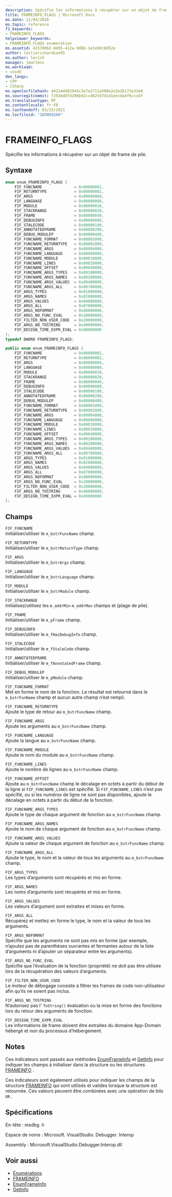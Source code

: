 ```yaml
---
description: Spécifie les informations à récupérer sur un objet de frame de pile.
title: FRAMEINFO_FLAGS | Microsoft Docs
ms.date: 11/04/2016
ms.topic: reference
f1_keywords:
- FRAMEINFO_FLAGS
helpviewer_keywords:
- FRAMEINFO_FLAGS enumeration
ms.assetid: 41578062-8455-412a-9d8b-1e1e9dc8d52e
author: leslierichardson95
ms.author: lerich
manager: jmartens
ms.workload:
- vssdk
dev_langs:
- CPP
- CSharp
ms.openlocfilehash: d4214dd81945c3e7e2711a500e2e3a2b173e33e0
ms.sourcegitcommit: f2916d8fd296b92cc402597d1d1eecda4f6cccbf
ms.translationtype: MT
ms.contentlocale: fr-FR
ms.lasthandoff: 03/25/2021
ms.locfileid: "105059260"
---
```

# <a name="frameinfo_flags"></a>FRAMEINFO_FLAGS
Spécifie les informations à récupérer sur un objet de frame de pile.

## <a name="syntax"></a>Syntaxe

```cpp
enum enum_FRAMEINFO_FLAGS {
    FIF_FUNCNAME              = 0x00000001,
    FIF_RETURNTYPE            = 0x00000002,
    FIF_ARGS                  = 0x00000004,
    FIF_LANGUAGE              = 0x00000008,
    FIF_MODULE                = 0x00000010,
    FIF_STACKRANGE            = 0x00000020,
    FIF_FRAME                 = 0x00000040,
    FIF_DEBUGINFO             = 0x00000080,
    FIF_STALECODE             = 0x00000100,
    FIF_ANNOTATEDFRAME        = 0x00000200,
    FIF_DEBUG_MODULEP         = 0x00000400,
    FIF_FUNCNAME_FORMAT       = 0x00001000,
    FIF_FUNCNAME_RETURNTYPE   = 0x00002000,
    FIF_FUNCNAME_ARGS         = 0x00004000,
    FIF_FUNCNAME_LANGUAGE     = 0x00008000,
    FIF_FUNCNAME_MODULE       = 0x00010000,
    FIF_FUNCNAME_LINES        = 0x00020000,
    FIF_FUNCNAME_OFFSET       = 0x00040000,
    FIF_FUNCNAME_ARGS_TYPES   = 0x00100000,
    FIF_FUNCNAME_ARGS_NAMES   = 0x00200000,
    FIF_FUNCNAME_ARGS_VALUES  = 0x00400000,
    FIF_FUNCNAME_ARGS_ALL     = 0x00700000,
    FIF_ARGS_TYPES            = 0x01000000,
    FIF_ARGS_NAMES            = 0x02000000,
    FIF_ARGS_VALUES           = 0x04000000,
    FIF_ARGS_ALL              = 0x07000000,
    FIF_ARGS_NOFORMAT         = 0x08000000,
    FIF_ARGS_NO_FUNC_EVAL     = 0x10000000,
    FIF_FILTER_NON_USER_CODE  = 0x20000000,
    FIF_ARGS_NO_TOSTRING      = 0x40000000,
    FIF_DESIGN_TIME_EXPR_EVAL = 0x80000000
};
typedef DWORD FRAMEINFO_FLAGS;
```

```csharp
public enum enum_FRAMEINFO_FLAGS {
    FIF_FUNCNAME              = 0x00000001,
    FIF_RETURNTYPE            = 0x00000002,
    FIF_ARGS                  = 0x00000004,
    FIF_LANGUAGE              = 0x00000008,
    FIF_MODULE                = 0x00000010,
    FIF_STACKRANGE            = 0x00000020,
    FIF_FRAME                 = 0x00000040,
    FIF_DEBUGINFO             = 0x00000080,
    FIF_STALECODE             = 0x00000100,
    FIF_ANNOTATEDFRAME        = 0x00000200,
    FIF_DEBUG_MODULEP         = 0x00000400,
    FIF_FUNCNAME_FORMAT       = 0x00001000,
    FIF_FUNCNAME_RETURNTYPE   = 0x00002000,
    FIF_FUNCNAME_ARGS         = 0x00004000,
    FIF_FUNCNAME_LANGUAGE     = 0x00008000,
    FIF_FUNCNAME_MODULE       = 0x00010000,
    FIF_FUNCNAME_LINES        = 0x00020000,
    FIF_FUNCNAME_OFFSET       = 0x00040000,
    FIF_FUNCNAME_ARGS_TYPES   = 0x00100000,
    FIF_FUNCNAME_ARGS_NAMES   = 0x00200000,
    FIF_FUNCNAME_ARGS_VALUES  = 0x00400000,
    FIF_FUNCNAME_ARGS_ALL     = 0x00700000,
    FIF_ARGS_TYPES            = 0x01000000,
    FIF_ARGS_NAMES            = 0x02000000,
    FIF_ARGS_VALUES           = 0x04000000,
    FIF_ARGS_ALL              = 0x07000000,
    FIF_ARGS_NOFORMAT         = 0x08000000,
    FIF_ARGS_NO_FUNC_EVAL     = 0x10000000,
    FIF_FILTER_NON_USER_CODE  = 0x20000000,
    FIF_ARGS_NO_TOSTRING      = 0x40000000,
    FIF_DESIGN_TIME_EXPR_EVAL = 0x80000000
};
```

## <a name="fields"></a>Champs
`FIF_FUNCNAME`\
Initialiser/utiliser le `m_bstrFuncName` champ.

`FIF_RETURNTYPE`\
Initialiser/utiliser le `m_bstrReturnType` champ.

`FIF_ARGS`\
Initialiser/utiliser le `m_bstrArgs` champ.

`FIF_LANGUAGE`\
Initialiser/utiliser le `m_bstrLanguage` champ.

`FIF_MODULE`\
Initialiser/utiliser le `m_bstrModule` champ.

`FIF_STACKRANGE`\
Initialisez/utilisez les `m_addrMin` `m_addrMax` champs et (plage de pile).

`FIF_FRAME`\
Initialiser/utiliser le `m_pFrame` champ.

`FIF_DEBUGINFO`\
Initialiser/utiliser le `m_fHasDebugInfo` champ.

`FIF_STALECODE`\
Initialiser/utiliser le `m_fStaleCode` champ.

`FIF_ANNOTATEDFRAME`\
Initialiser/utiliser le `m_fAnnotatedFrame` champ.

`FIF_DEBUG_MODULEP`\
Initialiser/utiliser le `m_pModule` champ.

`FIF_FUNCNAME_FORMAT`\
Met en forme le nom de la fonction. Le résultat est retourné dans le `m_bstrFunName` champ et aucun autre champ n’est rempli.

`FIF_FUNCNAME_RETURNTYPE`\
Ajoute le type de retour au `m_bstrFuncName` champ.

`FIF_FUNCNAME_ARGS`\
Ajoute les arguments au `m_bstrFuncName` champ.

`FIF_FUNCNAME_LANGUAGE`\
Ajoute la langue au `m_bstrFuncName` champ.

`FIF_FUNCNAME_MODULE`\
Ajoute le nom du module au `m_bstrFuncName` champ.

`FIF_FUNCNAME_LINES`\
Ajoute le nombre de lignes au `m_bstrFuncName` champ.

`FIF_FUNCNAME_OFFSET`\
Ajoute au `m_bstrFuncName` champ le décalage en octets à partir du début de la ligne si `FIF_FUNCNAME_LINES` est spécifié. Si `FIF_FUNCNAME_LINES` n’est pas spécifié, ou si les numéros de ligne ne sont pas disponibles, ajoute le décalage en octets à partir du début de la fonction.

`FIF_FUNCNAME_ARGS_TYPES`\
Ajoute le type de chaque argument de fonction au `m_bstrFuncName` champ.

`FIF_FUNCNAME_ARGS_NAMES`\
Ajoute le nom de chaque argument de fonction au `m_bstrFuncName` champ.

`FIF_FUNCNAME_ARGS_VALUES`\
Ajoute la valeur de chaque argument de fonction au `m_bstrFuncName` champ.

`FIF_FUNCNAME_ARGS_ALL`\
Ajoute le type, le nom et la valeur de tous les arguments au `m_bstrFuncName` champ.

`FIF_ARGS_TYPES`\
Les types d’arguments sont récupérés et mis en forme.

`FIF_ARGS_NAMES`\
Les noms d’arguments sont récupérés et mis en forme.

`FIF_ARGS_VALUES`\
Les valeurs d’argument sont extraites et mises en forme.

`FIF_ARGS_ALL`\
Récupérez et mettez en forme le type, le nom et la valeur de tous les arguments.

`FIF_ARGS_NOFORMAT`\
Spécifie que les arguments ne sont pas mis en forme (par exemple, n’ajoutez pas de parenthèses ouvrantes et fermantes autour de la liste d’arguments ni d’ajouter un séparateur entre les arguments).

`FIF_ARGS_NO_FUNC_EVAL`\
Spécifie que l’évaluation de la fonction (propriété) ne doit pas être utilisée lors de la récupération des valeurs d’arguments.

`FIF_FILTER_NON_USER_CODE`\
Le moteur de débogage consiste à filtrer les frames de code non-utilisateur afin qu’ils ne soient pas inclus.

`FIF_ARGS_NO_TOSTRING`\
N’autorisez pas l' `ToString()` évaluation ou la mise en forme des fonctions lors du retour des arguments de fonction.

`FIF_DESIGN_TIME_EXPR_EVAL`\
Les informations de frame doivent être extraites du domaine App-Domain hébergé et non du processus d’hébergement.

## <a name="remarks"></a>Notes
Ces indicateurs sont passés aux méthodes [EnumFrameInfo](../../../extensibility/debugger/reference/idebugthread2-enumframeinfo.md) et [GetInfo](../../../extensibility/debugger/reference/idebugstackframe2-getinfo.md) pour indiquer les champs à initialiser dans la structure ou les structures [FRAMEINFO](../../../extensibility/debugger/reference/frameinfo.md) .

Ces indicateurs sont également utilisés pour indiquer les champs de la structure [FRAMEINFO](../../../extensibility/debugger/reference/frameinfo.md) qui sont utilisés et valides lorsque la structure est retournée. Ces valeurs peuvent être combinées avec une opération de bits `OR` .

## <a name="requirements"></a>Spécifications
En-tête : msdbg. h

Espace de noms : Microsoft. VisualStudio. Debugger. Interop

Assembly : Microsoft.VisualStudio.Debugger.Interop.dll

## <a name="see-also"></a>Voir aussi
- [Énumérations](../../../extensibility/debugger/reference/enumerations-visual-studio-debugging.md)
- [FRAMEINFO](../../../extensibility/debugger/reference/frameinfo.md)
- [EnumFrameInfo](../../../extensibility/debugger/reference/idebugthread2-enumframeinfo.md)
- [GetInfo](../../../extensibility/debugger/reference/idebugstackframe2-getinfo.md)

